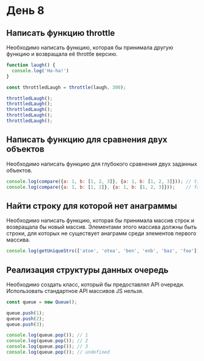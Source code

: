 # День 8

## Написать функцию throttle

Необходимо написать функцию, которая бы принимала другую функцию и возвращала её throttle версию.

```js
function laugh() {
  console.log('Ha-ha!')
}

const throttledLaugh = throttle(laugh, 300);

throttledLaugh();
throttledLaugh();
throttledLaugh();
throttledLaugh();
throttledLaugh();
```

## Написать функцию для сравнения двух объектов

Необходимо написать функцию для глубокого сравнения двух заданных объектов.

```js
console.log(compare({a: 1, b: [1, 2, 3]}, {a: 1, b: [1, 2, 3]})); // true
console.log(compare({a: 1, b: [1, 2]}, {a: 1, b: [1, 2, 3]}));    // false
```

## Найти строку для которой нет анаграммы

Необходимо написать функцию, которая бы принимала массив строк и возвращала бы новый массив.
Элементами этого массива должны быть строки, для которых не существует анаграмм среди элементов первого массива.

```js
console.log(getUniqueStrs(['atoe', 'otea', 'ben', 'enb', 'baz', 'foo'])); // ['baz', 'foo']
```

## Реализация структуры данных очередь

Необходимо создать класс, который бы предоставлял API очереди.
Использовать стандартное API массивов JS нельзя.

```js
const queue = new Queue();

queue.push(1);
queue.push(2);
queue.push(3);

console.log(queue.pop()); // 1
console.log(queue.pop()); // 2
console.log(queue.pop()); // 3
console.log(queue.pop()); // undefined
```
